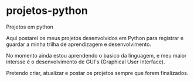 # projetos-python
Projetos em python

Aqui postarei os meus projetos desenvolvidos em Python para registrar e guardar a minha trilha de aprendizagem e desenvolvimento.

No momento ainda estou aprendendo o basico da linguagem, e meu maior intersse é o desenvolvimento de GUI's (Graphical User Interface).

Pretendo criar, atualizar e postar os projetos sempre que forem finalizados.

